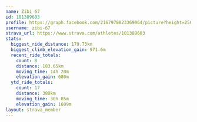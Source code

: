 ```yaml
---
name: Zibi 67
id: 101389603
profile: https://graph.facebook.com/2167978823369064/picture?height=256&width=256
username: zibi-67
strava_url: https://www.strava.com/athletes/101389603
stats:
  biggest_ride_distance: 179.73km
  biggest_climb_elevation_gain: 971.6m
  recent_ride_totals:
    count: 8
    distance: 183.65km
    moving_time: 14h 20m
    elevation_gain: 680m
  ytd_ride_totals:
    count: 17
    distance: 380km
    moving_time: 30h 05m
    elevation_gain: 1609m
layout: strava_member
--- 
```

